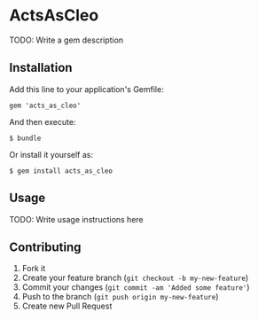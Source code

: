 # ActsAsCleo

TODO: Write a gem description

## Installation

Add this line to your application's Gemfile:

    gem 'acts_as_cleo'

And then execute:

    $ bundle

Or install it yourself as:

    $ gem install acts_as_cleo

## Usage

TODO: Write usage instructions here

## Contributing

1. Fork it
2. Create your feature branch (`git checkout -b my-new-feature`)
3. Commit your changes (`git commit -am 'Added some feature'`)
4. Push to the branch (`git push origin my-new-feature`)
5. Create new Pull Request
